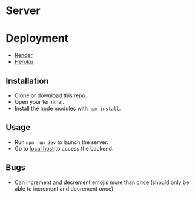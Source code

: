 # Server

# Deployment
- <a href="https://maulers-server.onrender.com/" target="_blank">Render</a>
- <a href="https://maulers-server.herokuapp.com/" target="_blank">Heroku</a>

## Installation

- Clone or download this repo.
- Open your terminal.
- Install the node modules with `npm install`.

## Usage

- Run `npm run dev` to launch the server.
- Go to <a href="http://localhost:3000/" target="_blank">local host</a> to access the backend.

## Bugs

- Can increment and decrement emojis more than once (should only be able to increment and decrement once).
